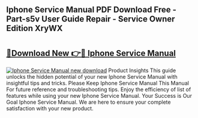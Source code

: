 ## Iphone Service Manual PDF Download Free - Part-s5v User Guide Repair - Service Owner Edition XryWX

# <h2><a href="http://bc45052.oget.top/?id=Iphone+Service+Manual">🔗Download New 👉🔴 Iphone Service Manual</a></h2>

[![Iphone Service Manual new download](https://i.imgur.com/5g1atiW.png)](http://bc45052.oget.top/?id=Iphone+Service+Manual)
Product Insights This guide unlocks the hidden potential of your new Iphone Service Manual with insightful tips and tricks. Please Keep Iphone Service Manual This Manual For future reference and troubleshooting tips. Enjoy the efficiency of list of features while using your new Iphone Service Manual. Your Success is Our Goal Iphone Service Manual. We are here to ensure your complete satisfaction with your new product.
